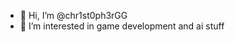 - 👋 Hi, I’m @chr1st0ph3rGG
- 👀 I’m interested in game development and ai stuff

<!---
chr1st0ph3rGG/chr1st0ph3rGG is a ✨ special ✨ repository because its `README.md` (this file) appears on your GitHub profile.
You can click the Preview link to take a look at your changes.
--->

